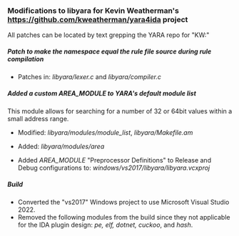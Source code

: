 ### Modifications to libyara for Kevin Weatherman's https://github.com/kweatherman/yara4ida project

All patches can be located by text grepping the YARA repo for "KW:"

##### Patch to make the namespace equal the rule file source during rule compilation

* Patches in: *libyara/lexer.c* and *libyara/compiler.c*

##### Added a custom AREA_MODULE to YARA's default module list

This module allows for searching for a number of 32 or 64bit values within a small address range.

* Modified: *libyara/modules/module_list*, *libyara/Makefile.am*
* Added: *libyara/modules/area*

* Added *AREA_MODULE* "Preprocessor Definitions" to Release and Debug configurations to: *windows/vs2017/libyara/libyara.vcxproj*

##### Build

* Converted the "vs2017" Windows project to use Microsoft Visual Studio 2022.
* Removed the following modules from the build since they not applicable for the IDA plugin design: *pe, elf, dotnet, cuckoo*, and *hash*.


